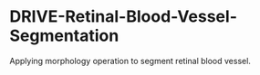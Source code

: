 # DRIVE-Retinal-Blood-Vessel-Segmentation
Applying morphology operation to segment retinal blood vessel.

